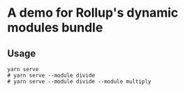 # A demo for Rollup's dynamic modules bundle

## Usage

```shell
yarn serve
# yarn serve --module divide
# yarn serve --module divide --module multiply
```
